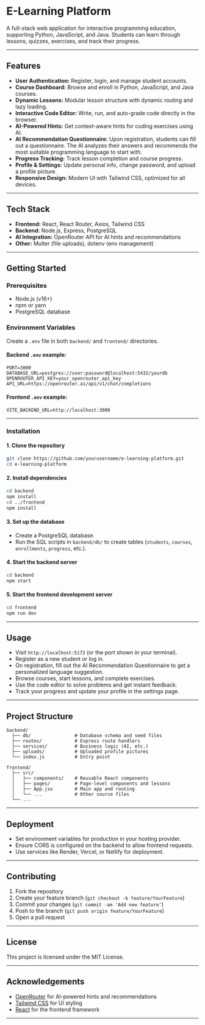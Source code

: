 # E-Learning Platform

A full-stack web application for interactive programming education, supporting Python, JavaScript, and Java. Students can learn through lessons, quizzes, exercises, and track their progress.

---

## Features

- **User Authentication:** Register, login, and manage student accounts.
- **Course Dashboard:** Browse and enroll in Python, JavaScript, and Java courses.
- **Dynamic Lessons:** Modular lesson structure with dynamic routing and lazy loading.
- **Interactive Code Editor:** Write, run, and auto-grade code directly in the browser.
- **AI-Powered Hints:** Get context-aware hints for coding exercises using AI.
- **AI Recommendation Questionnaire:** Upon registration, students can fill out a questionnaire. The AI analyzes their answers and recommends the most suitable programming language to start with.
- **Progress Tracking:** Track lesson completion and course progress.
- **Profile & Settings:** Update personal info, change password, and upload a profile picture.
- **Responsive Design:** Modern UI with Tailwind CSS, optimized for all devices.

---

## Tech Stack

- **Frontend:** React, React Router, Axios, Tailwind CSS
- **Backend:** Node.js, Express, PostgreSQL
- **AI Integration:** OpenRouter API for AI hints and recommendations
- **Other:** Multer (file uploads), dotenv (env management)

---

## Getting Started

### Prerequisites

- Node.js (v16+)
- npm or yarn
- PostgreSQL database

### Environment Variables

Create a `.env` file in both `backend/` and `frontend/` directories.

#### Backend `.env` example:
```
PORT=3000
DATABASE_URL=postgres://user:password@localhost:5432/yourdb
OPENROUTER_API_KEY=your_openrouter_api_key
API_URL=https://openrouter.ai/api/v1/chat/completions
```

#### Frontend `.env` example:
```
VITE_BACKEND_URL=http://localhost:3000
```

---

### Installation

#### 1. Clone the repository

```bash
git clone https://github.com/yourusername/e-learning-platform.git
cd e-learning-platform
```

#### 2. Install dependencies

```bash
cd backend
npm install
cd ../frontend
npm install
```

#### 3. Set up the database

- Create a PostgreSQL database.
- Run the SQL scripts in `backend/db/` to create tables (`students`, `courses`, `enrollments`, `progress`, etc.).

#### 4. Start the backend server

```bash
cd backend
npm start
```

#### 5. Start the frontend development server

```bash
cd frontend
npm run dev
```

---

## Usage

- Visit `http://localhost:5173` (or the port shown in your terminal).
- Register as a new student or log in.
- On registration, fill out the AI Recommendation Questionnaire to get a personalized language suggestion.
- Browse courses, start lessons, and complete exercises.
- Use the code editor to solve problems and get instant feedback.
- Track your progress and update your profile in the settings page.

---

## Project Structure

```
backend/
  ├── db/                # Database schema and seed files
  ├── routes/            # Express route handlers
  ├── services/          # Business logic (AI, etc.)
  ├── uploads/           # Uploaded profile pictures
  └── index.js           # Entry point

frontend/
  ├── src/
  │   ├── components/    # Reusable React components
  │   ├── pages/         # Page-level components and lessons
  │   ├── App.jsx        # Main app and routing
  │   └── ...            # Other source files
  └── ...
```

---

## Deployment

- Set environment variables for production in your hosting provider.
- Ensure CORS is configured on the backend to allow frontend requests.
- Use services like Render, Vercel, or Netlify for deployment.

---

## Contributing

1. Fork the repository
2. Create your feature branch (`git checkout -b feature/YourFeature`)
3. Commit your changes (`git commit -am 'Add new feature'`)
4. Push to the branch (`git push origin feature/YourFeature`)
5. Open a pull request

---

## License

This project is licensed under the MIT License.

---

## Acknowledgements

- [OpenRouter](https://openrouter.ai/) for AI-powered hints and recommendations
- [Tailwind CSS](https://tailwindcss.com/) for UI styling
- [React](https://react.dev/) for the frontend framework

---
